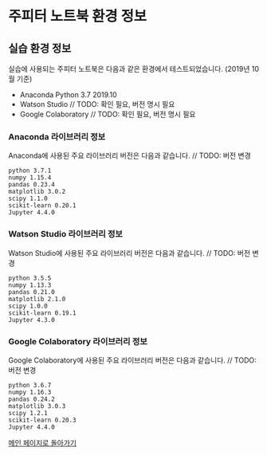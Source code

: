 # 주피터 노트북 환경 정보

## 실습 환경 정보
실습에 사용되는 주피터 노트북은 다음과 같은 환경에서 테스트되었습니다.
(2019년 10월 기준)

- Anaconda Python 3.7 2019.10
- Watson Studio // TODO: 확인 필요, 버전 명시 필요
- Google Colaboratory // TODO: 확인 필요, 버전 명시 필요

### Anaconda 라이브러리 정보
Anaconda에 사용된 주요 라이브러리 버전은 다음과 같습니다. // TODO: 버전 변경

```
python 3.7.1 
numpy 1.15.4
pandas 0.23.4
matplotlib 3.0.2
scipy 1.1.0
scikit-learn 0.20.1
Jupyter 4.4.0
```

### Watson Studio 라이브러리 정보
Watson Studio에 사용된 주요 라이브러리 버전은 다음과 같습니다. // TODO: 버전 변경

```
python 3.5.5
numpy 1.13.3
pandas 0.21.0
matplotlib 2.1.0
scipy 1.0.0
scikit-learn 0.19.1
Jupyter 4.3.0
```

### Google Colaboratory 라이브러리 정보
Google Colaboratory에 사용된 주요 라이브러리 버전은 다음과 같습니다. // TODO: 버전 변경

```
python 3.6.7
numpy 1.16.3
pandas 0.24.2
matplotlib 3.0.3
scipy 1.2.1
scikit-learn 0.20.3
Jupyter 4.4.0
```

[메인 페이지로 돌아가기](./README.md)